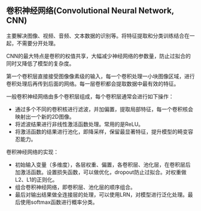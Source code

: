 ## 卷积神经网络(Convolutional Neural Network, CNN)
主要解决图像、视频、音频、文本数据的识别等。将特征提取和分类训练结合在一起，不需要分开处理。

CNN的最大特点是卷积的权值共享，大幅减少神经网络的参数量，防止过拟合的同时又降低了模型的复杂度。

第一个卷积层直接接受图像像素级的输入，每一个卷积处理一小块图像区域，进行卷积处理后再传到后面的网络。每一层卷积都会提取数据中最有效的特征。

一般卷积神经网络由多个卷积层组成，每个卷积层通常会进行如下操作：
* 通过多个不同的卷积核进行滤波，并加偏置，提取局部特征，每一个卷积核会映射出一个新的2D图像。
* 将滤波结果进行非线性激活函数处理。常用的是ReLU。
* 将激活函数的结果进行池化，即降采样，保留最显著特征，提升模型的畸变容忍能力。

卷积神经网络的实现：
* 初始输入变量（多维度），各层权重、偏置，各卷积层、池化层，在卷积层后加激活函数。设置损失函数，可以做优化，dropout防止过拟合。对权重做L2、L1的正则化。
* 组合卷积神经网络，即卷积层、池化层的顺序组合。
* 最后对输出结果做全连接层的处理，可以使用LRN，对模型进行泛化处理。最后使用softmax函数进行概率分类。



